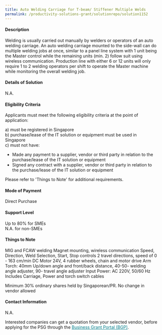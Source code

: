 ```yaml
---
title: Auto Welding Carriage for T-beam/ Stiffener Multiple Welds
permalink: /productivity-solutions-grant/solutionrepo/solution1152
---
```


#### Description

Welding is usually carried out manually by welders or operators of an auto welding carriage. An auto welding carriage mounted to the side-wall can do multiple welding jobs at once, similar to a panel line system with 1 unit being the Master control while the remaining units (min. 2) follow suit using wireless communication. Production line with either 6 or 12 units will only require 1 to 2 welding operators per shift to operate the Master machine while monitoring the overall welding job.

#### Details of Solution

N.A.

#### Eligibility Criteria

Applicants must meet the following eligibility criteria at the point of application:

a) must be registered in Singapore <br>
b) purchase/lease of the IT solution or equipment must be used in Singapore <br>
c) must not have:
- Made any payment to a supplier, vendor or third party in relation to the purchase/lease of the IT solution or equipment
- Signed any contract with a supplier, vendor or third party in relation to the purchase/lease of the IT solution or equipment

Please refer to 'Things to Note' for additional requirements.

#### Mode of Payment
Direct Purchase

#### Support Level
Up to 80% for SMEs <br>
N.A. for non-SMEs

#### Things to Note
MIG and FCAW welding
Magnet mounting, wireless communication
Speed, Direction, Weld Selection, Start, Stop controls
2 travel directions, speed of 0 - 163 cm/min
DC Motor 24V, 4 rubber wheels, chain and motor drive
Arm Torch: 40mm Up/down angle and front/back distance, 40-50- welding angle adjuster, 90- travel angle adjuster
Input Power: AC 220V, 50/60 Hz
Includes Carriage, Power and torch switch cables 

Minimum 30% ordinary shares held by Singaporean/PR. No change in vendor allowed

#### Contact Information
N.A.

Interested companies can get a quotation from your selected vendor, before applying for the PSG through the <a target='_blank' style='color:#037e8a' href='https://www.businessgrants.gov.sg/'>Business Grant Portal (BGP)</a>.
